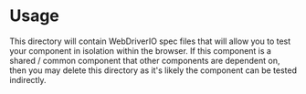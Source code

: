 # Usage
This directory will contain WebDriverIO spec files that will allow you to test your component in isolation within the browser.
If this component is a shared / common component that other components are dependent on, then you may delete this directory as it's likely the component can be tested indirectly.